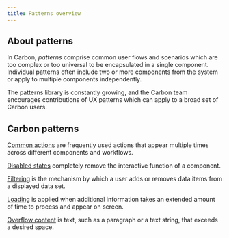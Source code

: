 ```yaml
---
title: Patterns overview
---
```

## About patterns

In Carbon, _patterns_ comprise common user flows and scenarios which are too complex or too universal to be encapsulated in a single component. Individual patterns often include two or more components from the system or apply to multiple components independently.

The patterns library is constantly growing, and the Carbon team encourages contributions of UX patterns which can apply to a broad set of Carbon users.

## Carbon patterns

[Common actions](/patterns/common-actions) are frequently used actions that appear multiple times across different components and workflows.

[Disabled states](/patterns/disabled-states) completely remove the interactive function of a component.

[Filtering](/patterns/filtering) is the mechanism by which a user adds or removes data items from a displayed data set.

[Loading](/patterns/loading) is applied when additional information takes an extended amount of time to process and appear on screen.

[Overflow content](patterns/overflow-content) is text, such as a paragraph or a text string, that exceeds a desired space. 
